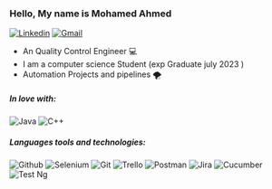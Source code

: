 ### Hello, My name is Mohamed Ahmed

[![Linkedin](https://img.shields.io/badge/linkedin-0077B5?style=for-the-badge&logo=linkedin&link=http://right)](https://www.linkedin.com/in/mohamed8ahmed/)
[![Gmail](https://img.shields.io/badge/gmail-EA4335?style=for-the-badge&logo=gmail&link=http://right&logoColor=ffffff)](mailto:mohamedahmeddeskoy@gmail.com)


- An Quality Control Engineer 💻
- I am a computer science Student (exp Graduate july 2023 ) 
- Automation Projects and pipelines 🌪️


##### In love with: 
![Java](https://img.shields.io/badge/Cypress.io-17202C?style=for-the-badge&logo=Java&link=http://right)
![C++](https://img.shields.io/badge/Javascript-F7DF1E?style=for-the-badge&logo=C++t&link=http://right&logoColor=000000)


##### Languages tools and technologies:
![Github](https://img.shields.io/badge/github-181717?style=for-the-badge&logo=github&link=http://right&logoColor=ffffff)
![Selenium](https://img.shields.io/badge/jenkins-D24939?style=for-the-badge&logo=Selenium&link=http://right&logoColor=ffffff)
![Git](https://img.shields.io/badge/git-F05032?style=for-the-badge&logo=git&link=http://right&logoColor=ffffff)
![Trello](https://img.shields.io/badge/circleci-343434?style=for-the-badge&logo=Trello=http://right&logoColor=ffffff)
![Postman](https://img.shields.io/badge/postman-FF6C37?style=for-the-badge&logo=postman&link=http://right&logoColor=ffffff)
![Jira](https://img.shields.io/badge/jira-0052CC?style=for-the-badge&logo=Jira&link=http://right&logoColor=ffffff)
![Cucumber](https://img.shields.io/badge/mocha-8D6748?style=for-the-badge&logo=Cucumber&link=http://right&logoColor=ffffff)
![Test Ng](https://img.shields.io/badge/react-61DAFB?style=for-the-badge&logo=TestNg&link=http://right&logoColor=ffffff)



